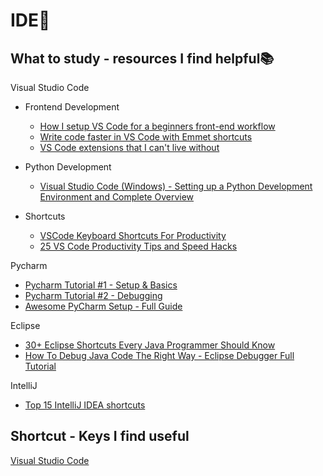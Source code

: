 # IDE🧰

## What to study - resources I find helpful📚

Visual Studio Code

- Frontend Development
  - [How I setup VS Code for a beginners front-end workflow](https://www.youtube.com/watch?v=aydFCQiUW44)
  - [Write code faster in VS Code with Emmet shortcuts](https://www.youtube.com/watch?v=45eWEO0gRHI)
  - [VS Code extensions that I can't live without](https://www.youtube.com/watch?v=plEwInSiqgw)
  
- Python Development
  - [Visual Studio Code (Windows) - Setting up a Python Development Environment and Complete Overview](https://www.youtube.com/watch?v=-nh9rCzPJ20)
- Shortcuts
  - [VSCode Keyboard Shortcuts For Productivity](https://www.youtube.com/watch?v=Xa5EU-qAv-I&t=94s)
  - [25 VS Code Productivity Tips and Speed Hacks](https://www.youtube.com/watch?v=ifTF3ags0XI)

Pycharm

- [Pycharm Tutorial #1 - Setup & Basics](https://www.youtube.com/watch?v=56bPIGf4us0)
- [Pycharm Tutorial #2 - Debugging](https://www.youtube.com/watch?v=sRGpvbhOhQs)
- [Awesome PyCharm Setup - Full Guide](https://www.youtube.com/watch?v=5i-Axn7KgDU)

Eclipse

- [30+ Eclipse Shortcuts Every Java Programmer Should Know](https://www.youtube.com/watch?v=LIGkIGdmHII)
- [How To Debug Java Code The Right Way - Eclipse Debugger Full Tutorial](https://www.youtube.com/watch?v=aqcJsKdjjvU&t=436s)

IntelliJ

- [Top 15 IntelliJ IDEA shortcuts](https://www.youtube.com/watch?v=QYO5_riePOQ)


## Shortcut - Keys I find useful

[Visual Studio Code](https://github.com/erinchocolate/teach-myself-programming/blob/master/IDE/VSCode%20Shortcut.md)
